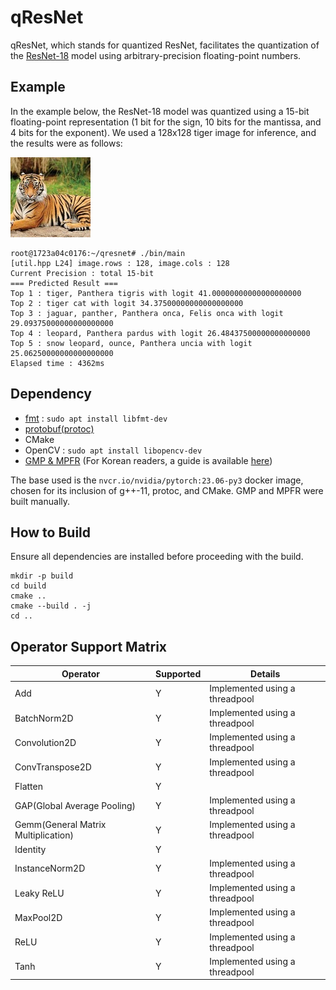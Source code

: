 # qResNet

qResNet, which stands for quantized ResNet, facilitates the quantization of the [ResNet-18](https://huggingface.co/microsoft/resnet-18) model using arbitrary-precision floating-point numbers.

## Example
In the example below, the ResNet-18 model was quantized using a 15-bit floating-point representation (1 bit for the sign, 10 bits for the mantissa, and 4 bits for the exponent). We used a 128x128 tiger image for inference, and the results were as follows:

<img src="tiger128.jpg">

```
root@1723a04c0176:~/qresnet# ./bin/main 
[util.hpp L24] image.rows : 128, image.cols : 128
Current Precision : total 15-bit
=== Predicted Result ===
Top 1 : tiger, Panthera tigris with logit 41.00000000000000000000
Top 2 : tiger cat with logit 34.37500000000000000000
Top 3 : jaguar, panther, Panthera onca, Felis onca with logit 29.09375000000000000000
Top 4 : leopard, Panthera pardus with logit 26.48437500000000000000
Top 5 : snow leopard, ounce, Panthera uncia with logit 25.06250000000000000000
Elapsed time : 4362ms
```
## Dependency
- [fmt](https://github.com/fmtlib/fmt) : ```sudo apt install libfmt-dev```
- [protobuf(protoc)](https://github.com/protocolbuffers/protobuf)
- CMake
- OpenCV : ```sudo apt install libopencv-dev```
- [GMP & MPFR](https://www.mpfr.org/) (For Korean readers, a guide is available [here](https://bgreat.tistory.com/52))

The base used is the ```nvcr.io/nvidia/pytorch:23.06-py3``` docker image, chosen for its inclusion of g++-11, protoc, and CMake. GMP and MPFR were built manually.

## How to Build
Ensure all dependencies are installed before proceeding with the build.
```
mkdir -p build
cd build
cmake ..
cmake --build . -j
cd ..
```


## Operator Support Matrix

| Operator                           | Supported  |         Details        |
|-------------------------------------|---|--------------------------------|
| Add                                 | Y | Implemented using a threadpool |
| BatchNorm2D                         | Y | Implemented using a threadpool |
| Convolution2D                       | Y | Implemented using a threadpool |
| ConvTranspose2D                     | Y | Implemented using a threadpool |
| Flatten                             | Y |                                |
| GAP(Global Average Pooling)         | Y | Implemented using a threadpool |
| Gemm(General Matrix Multiplication) | Y | Implemented using a threadpool |
| Identity                            | Y |                                |
| InstanceNorm2D                      | Y | Implemented using a threadpool |
| Leaky ReLU                          | Y | Implemented using a threadpool |
| MaxPool2D                           | Y | Implemented using a threadpool |
| ReLU                                | Y | Implemented using a threadpool |
| Tanh                                | Y | Implemented using a threadpool |
